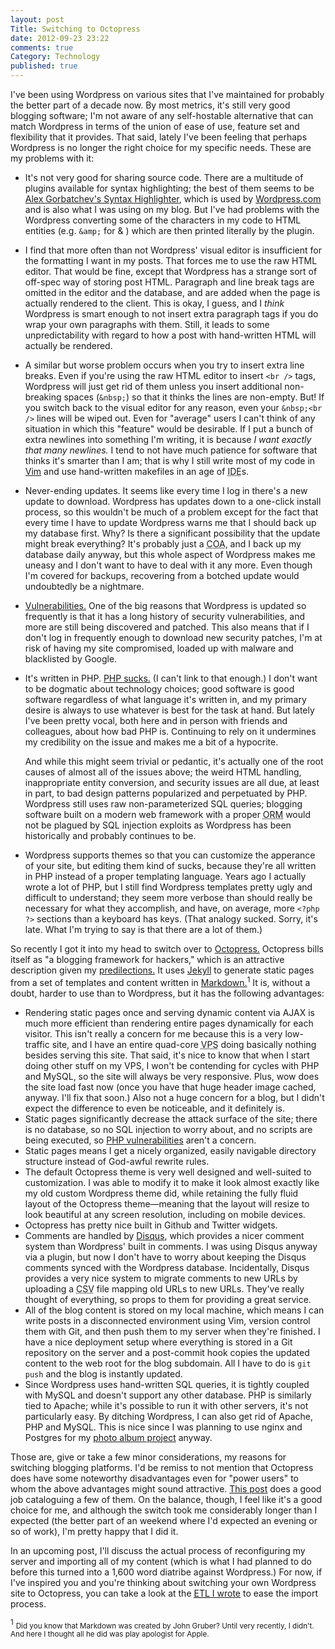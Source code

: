```yaml
---
layout: post
Title: Switching to Octopress
date: 2012-09-23 23:22
comments: true
Category: Technology
published: true
---
```


I've been using Wordpress on various sites that I've maintained for probably the
better part of a decade now. By most metrics, it's still very good blogging
software; I'm not aware of any self-hostable alternative that can match
Wordpress in terms of the union of ease of use, feature set and flexibility that
it provides. That said, lately I've been feeling that perhaps Wordpress is no
longer the right choice for my specific needs. These are my problems with it:

- It's not very good for sharing source code. There are a multitude of plugins
  available for syntax highlighting; the best of them seems to be
  [Alex Gorbatchev's Syntax Highlighter](http://alexgorbatchev.com/SyntaxHighlighter/),
  which is used by
  [Wordpress.com](http://wordpress.com) and is also what I was using on my blog.
  But I've had problems with the Wordpress converting some of the characters in
  my code to HTML entities (e.g. `&amp;` for & ) which are then printed
  literally by the plugin.
- I find that more often than not Wordpress' visual editor is
  insufficient for the formatting I want in my posts. That forces me to use
  the raw HTML editor. That would be fine, except that Wordpress has a strange
  sort of off-spec way of storing post HTML. Paragraph and line break tags are
  omitted in the editor and the database, and are added when the page is
  actually rendered to the client. This is okay, I guess, and I *think*
  Wordpress is smart enough to not insert extra paragraph tags if you do wrap
  your own paragraphs with them. Still, it leads to some unpredictability with
  regard to how a post with hand-written HTML will actually be rendered.
- A similar but worse problem occurs when you try to insert extra line breaks.
  Even if you're using the raw HTML editor to insert `<br />` tags, Wordpress
  will just get rid of them unless you insert additional non-breaking spaces
  (`&nbsp;`) so that it thinks the lines are non-empty. But! If you switch back
  to the visual editor for any reason, even your `&nbsp;<br />` lines will be
  wiped out. Even for "average" users I can't think of any situation in which
  this "feature" would be desirable. If I put a bunch of extra newlines into
  something I'm writing, it is because *I want exactly that many newlines.* I
  tend to not have much patience for software that thinks it's smarter than
  I am; that is why I still write most of my code in [Vim](http://www.vim.org/)
  and use hand-written makefiles in an age of
  <acronym title="Integrated Development Environment">IDE</acronym>s.
- Never-ending updates. It seems like every time I log in there's a new update
  to download. Wordpress has updates down to a one-click install process, so
  this wouldn't be much of a problem except for the fact that
  every time I have to update Wordpress warns me that I should back up my
  database first. Why? Is there a significant possibility that the update might
  break everything? It's probably just a
  <acronym title="Cover Our Asses">COA</acronym>, and I back up my database
  daily anyway, but this whole aspect of Wordpress makes me uneasy and I don't
  want to have to deal with it any more. Even though I'm covered for backups,
  recovering from a botched update would undoubtedly be a nightmare.
- [Vulnerabilities.](http://en.wikipedia.org/wiki/WordPress#Vulnerabilities) One
  of the big reasons that Wordpress is updated so frequently is that it has a
  long history of security vulnerabilities, and more are still being discovered
  and patched. This also means that if I don't log in frequently enough to
  download new security patches, I'm at risk of having my site compromised,
  loaded up with malware and blacklisted by Google.
- It's written in PHP. [PHP sucks.](http://me.veekun.com/blog/2012/04/09/php-a-fractal-of-bad-design/)
  (I can't link to that enough.) I don't want to be dogmatic about technology
  choices; good software is good software regardless of what language it's
  written in, and my primary desire is always to use whatever is best for the
  task at hand. But lately I've been pretty vocal, both here and in person with
  friends and colleagues, about how bad PHP is. Continuing to rely on it
  undermines my credibility on the issue and makes me a bit of a hypocrite.

  And while this might seem trivial or pedantic, it's
  actually one of the root causes of almost all of the issues above; the weird
  HTML handling, inappropriate entity conversion, and security issues are all
  due, at least in part, to bad design patterns popularized and perpetuated by
  PHP. Wordpress still uses raw non-parameterized SQL queries; blogging software
  built on a modern web framework with a proper
  <acronym title="Object-Relational Mapping">ORM</acronym>
  would not be plagued by SQL
  injection exploits as Wordpress has been historically and probably continues
  to be.
- Wordpress supports themes so that you can customize the apperance of your
  site, but editing them kind of sucks, because they're all written in PHP
  instead of a proper templating language. Years ago I actually wrote a lot of
  PHP, but I still find Wordpress templates pretty ugly and difficult to
  understand; they seem more verbose than should really be necessary for what
  they accomplish, and have, on average, more `<?php ?>` sections than a
  keyboard has keys. (That analogy sucked. Sorry, it's late. What I'm trying to
  say is that there are a lot of them.)

<!-- PELICAN_END_SUMMARY -->

So recently I got it into my head to switch over to
[Octopress.](http://octopress.org/) Octopress bills itself as "a blogging
framework for hackers," which is an attractive description given my
[predilections.](/categories/coding) It uses
[Jekyll](https://github.com/mojombo/jekyll) to generate static pages from a set
of templates and content written in
[Markdown.](http://daringfireball.net/projects/markdown/)<sup>1</sup> It is,
without a doubt, harder to use than to Wordpress, but it has the following
advantages:

- Rendering static pages once and serving dynamic content via AJAX is much more
  efficient than rendering entire pages dynamically for each visitor. This isn't
  really a concern for me because this is a very low-traffic site, and I have an
  entire quad-core <acronym title="Virtual Private Server">VPS</acronym>
  doing basically nothing besides serving this site. That said, it's nice to
  know that when I start doing other stuff on my VPS, I won't be contending for
  cycles with PHP and MySQL, so the site will always be very responsive. Plus,
  wow does the site load fast now (once you have that huge header image cached,
  anyway. I'll fix that soon.) Also not a huge concern for a blog, but I
  didn't expect the difference to even be noticeable, and it definitely is.
- Static pages significantly decrease the attack surface of the site; there is
  no database, so no SQL injection to worry about, and no scripts are being
  executed, so [PHP vulnerabilities](http://www.kb.cert.org/vuls/id/520827)
  aren't a concern.
- Static pages means I get a nicely organized, easily navigable directory
  structure instead of God-awful rewrite rules.
- The default Octopress theme is very well designed and well-suited to
  customization.  I was able to modify it to make it look almost exactly like my
  old custom Wordpress theme did, while retaining the fully fluid layout of the
  Octopress theme&mdash;meaning that the layout will resize to look beautiful at
  any screen resolution, including on mobile devices.
- Octopress has pretty nice built in Github and Twitter widgets.
- Comments are handled by [Disqus](http://disqus.com/), which provides a nicer
  comment system than Wordpress' built in comments.  I was using Disqus anyway
  via a plugin, but now I don't have to worry about keeping the Disqus comments
  synced with the Wordpress database. Incidentally, Disqus provides a very nice
  system to migrate comments to new URLs by uploading a
  <acronym title="Comma Separate Value">CSV</acronym> file mapping old URLs to
  new URLs. They've really thought of everything, so props to them for providing
  a great service.
- All of the blog content is stored on my local machine, which means I can write
  posts in a disconnected environment using Vim, version control them with Git,
  and then push them to my server when they're finished. I have a nice
  deployment setup where everything is stored in a Git repository on the server
  and a post-commit hook copies the updated content to the web root for the blog
  subdomain. All I have to do is `git push` and the blog is instantly updated.
- Since Wordpress uses hand-written SQL queries, it is tightly coupled with
  MySQL and doesn't support any other database. PHP is similarly tied to Apache;
  while it's possible to run it with other servers, it's not particularly easy.
  By ditching Wordpress, I can also get rid of Apache, PHP and MySQL. This is
  nice since I was planning to use nginx and Postgres for my
  [photo album project](/entry/2012/09/14/social-networks-and-content-ownership/)
  anyway.

Those are, give or take a few minor considerations, my reasons for switching
blogging platforms. I'd be remiss to not mention that Octopress does have some
noteworthy disadvantages even for "power users" to whom the above advantages
might sound attractive.
[This post](http://alblue.bandlem.com/2012/02/disadvantages-of-octopress.html
"Disadvantages of Octopress - AlBlue's Blog")
does a good job cataloguing a few of them. On the balance, though, I feel like
it's a good choice for me, and although the switch took me considerably longer
than I expected (the better part of an weekend where I'd expected an evening or
so of work), I'm pretty happy that I did it.

In an upcoming post, I'll discuss the actual process of reconfiguring my server
and importing all of my content (which is what I had planned to do before this
turned into a 1,600 word diatribe against Wordpress.) For now, if I've inspired
you and you're thinking about switching your own Wordpress site to Octopress,
you can take a look at the
[<acronym title="Extract, Transform, Load">ETL</acronym> I wrote](https://github.com/mlindgren/wp2octopress)
to ease the import process.

<sup>1</sup> <small>Did you know that Markdown was created by John Gruber? Until very
recently, I didn't. And here I thought all he did was play apologist for
Apple.</small>
